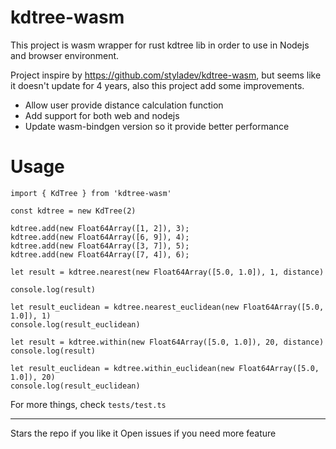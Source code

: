 # kdtree-wasm

This project is wasm wrapper for rust kdtree lib in order to use in Nodejs and browser environment.

Project inspire by https://github.com/styladev/kdtree-wasm, but seems like it doesn't update for 4 years, also this project add some improvements.

- Allow user provide distance calculation function
- Add support for both web and nodejs
- Update wasm-bindgen version so it provide better performance

# Usage

```
import { KdTree } from 'kdtree-wasm'

const kdtree = new KdTree(2)

kdtree.add(new Float64Array([1, 2]), 3);
kdtree.add(new Float64Array([6, 9]), 4);
kdtree.add(new Float64Array([3, 7]), 5);
kdtree.add(new Float64Array([7, 4]), 6);

let result = kdtree.nearest(new Float64Array([5.0, 1.0]), 1, distance)

console.log(result)

let result_euclidean = kdtree.nearest_euclidean(new Float64Array([5.0, 1.0]), 1)
console.log(result_euclidean)

let result = kdtree.within(new Float64Array([5.0, 1.0]), 20, distance)
console.log(result)

let result_euclidean = kdtree.within_euclidean(new Float64Array([5.0, 1.0]), 20)
console.log(result_euclidean)
```

For more things, check `tests/test.ts`

---

Stars the repo if you like it 
Open issues if you need more feature
